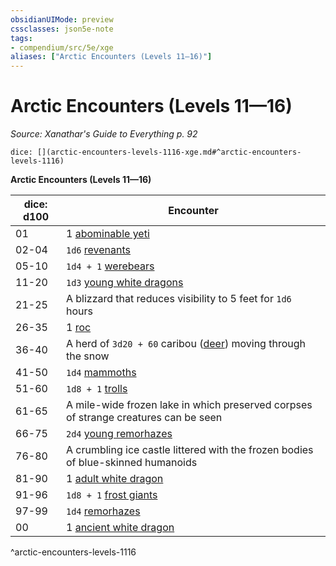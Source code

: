 ```yaml
---
obsidianUIMode: preview
cssclasses: json5e-note
tags:
- compendium/src/5e/xge
aliases: ["Arctic Encounters (Levels 11—16)"]
---
```

# Arctic Encounters (Levels 11—16)
*Source: Xanathar's Guide to Everything p. 92* 

`dice: [](arctic-encounters-levels-1116-xge.md#^arctic-encounters-levels-1116)`

**Arctic Encounters (Levels 11—16)**

| dice: d100 | Encounter |
|------------|-----------|
| 01 | 1 [abominable yeti](/3-Mechanics/CLI/bestiary/monstrosity/abominable-yeti.md) |
| 02-04 | `1d6` [revenants](/3-Mechanics/CLI/bestiary/undead/revenant.md) |
| 05-10 | `1d4 + 1` [werebears](/3-Mechanics/CLI/bestiary/humanoid/werebear.md) |
| 11-20 | `1d3` [young white dragons](/3-Mechanics/CLI/bestiary/dragon/young-white-dragon.md) |
| 21-25 | A blizzard that reduces visibility to 5 feet for `1d6` hours |
| 26-35 | 1 [roc](/3-Mechanics/CLI/bestiary/monstrosity/roc.md) |
| 36-40 | A herd of `3d20 + 60` caribou ([deer](/3-Mechanics/CLI/bestiary/beast/deer.md)) moving through the snow |
| 41-50 | `1d4` [mammoths](/3-Mechanics/CLI/bestiary/beast/mammoth.md) |
| 51-60 | `1d8 + 1` [trolls](/3-Mechanics/CLI/bestiary/giant/troll.md) |
| 61-65 | A mile-wide frozen lake in which preserved corpses of strange creatures can be seen |
| 66-75 | `2d4` [young remorhazes](/3-Mechanics/CLI/bestiary/monstrosity/young-remorhaz.md) |
| 76-80 | A crumbling ice castle littered with the frozen bodies of blue-skinned humanoids |
| 81-90 | 1 [adult white dragon](/3-Mechanics/CLI/bestiary/dragon/adult-white-dragon.md) |
| 91-96 | `1d8 + 1` [frost giants](/3-Mechanics/CLI/bestiary/giant/frost-giant.md) |
| 97-99 | `1d4` [remorhazes](/3-Mechanics/CLI/bestiary/monstrosity/remorhaz.md) |
| 00 | 1 [ancient white dragon](/3-Mechanics/CLI/bestiary/dragon/ancient-white-dragon.md) |
^arctic-encounters-levels-1116